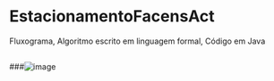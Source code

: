 # EstacionamentoFacensAct
Fluxograma, Algoritmo escrito em linguagem formal, Código em Java
##
###![image](https://user-images.githubusercontent.com/103973593/169669400-2bedc3e1-80a9-47a2-8d19-22cd9143aafa.png)

